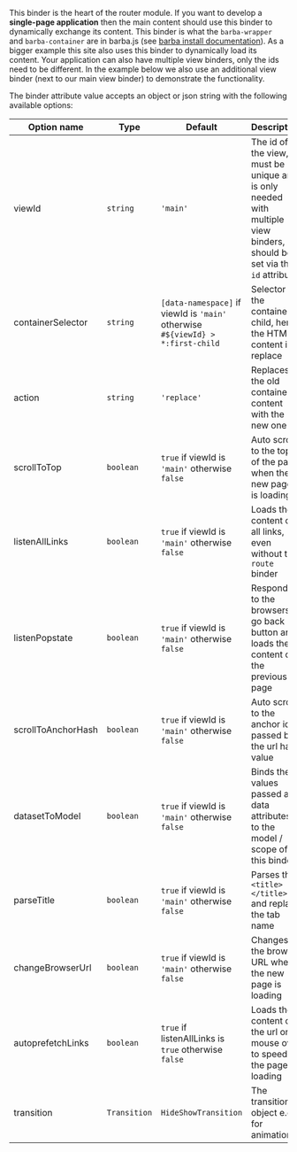 This binder is the heart of the router module. If you want to develop a **single-page application** then the main content should use this binder to dynamically exchange its content. This binder is what the `barba-wrapper` and `barba-container` are in barba.js (see [barba install documentation](https://barba.js.org/v1/installation.html)). As a bigger example this site also uses this binder to dynamically load its content. Your application can also have multiple view binders, only the ids need to be different. In the example below we also use an additional view binder (next to our main view binder) to demonstrate the functionality.
  
The binder attribute value accepts an object or json string with the following available options:

| Option name           | Type             | Default                  | Description                                                                              |
| --------------------- | ---------------- | ------------------------ |:-----------------------------------------------------------------------------------------|
| viewId                | `string`  | `'main'`                           | The id of the view, must be unique and is only needed with multiple view binders, should be set via the `id` attribute |
| containerSelector     | `string`  | `[data-namespace]` if viewId is `'main'` otherwise `#${viewId} > *:first-child`                         | Selector of the container child, here the HTML content is replace         |
| action                | `string`  | `'replace'`                                | Replaces the old container content with the new one                       |
| scrollToTop           | `boolean` |`true` if viewId is `'main'` otherwise `false` | Auto scrolls to the top of the page when the new page is loading       |
| listenAllLinks        | `boolean` |`true` if viewId is `'main'` otherwise `false` | Loads the content of all links, even without the `route` binder        |
| listenPopstate |`boolean` |`true` if viewId is `'main'` otherwise `false`| Responds to the browsers go back button and loads the content of the previous page |
| scrollToAnchorHash    | `boolean` |`true` if viewId is `'main'` otherwise `false` | Auto scrolls to the anchor id passed by the url hash value             |
| datasetToModel |`boolean` |`true` if viewId is `'main'` otherwise `false` | Binds the values passed as data attributes to the model / scope of this binder |
| parseTitle            | `boolean` |`true` if viewId is `'main'` otherwise `false` | Parses the `<title></title>` and replace the tab name                  |
| changeBrowserUrl      | `boolean` |`true` if viewId is `'main'` otherwise `false` | Changes the browser URL when the new page is loading                   |
| autoprefetchLinks| `boolean` |`true` if listenAllLinks is `true` otherwise `false`| Loads the content of the url on mouse over to speed up the page loading|
| transition            | `Transition` | `HideShowTransition`                       | The transition object e.g. for animations                              |

<rv-bind-content class="pt-3">
  <template>
    <rv-example-tabs class="pt-3" handle="view-binder">
      <template type="single-html-file">
        <div
          id="example-view"
          rv-view="{'containerSelector': '#example-view-container', 'datasetToModel': true, 'changeBrowserUrl': false}"
        >
          <div id="example-view-container">
            <p>
              This is the content of the element with the rv-view binder.
            </p>
            <button rv-route="{'url': '/pages/router-example-view-page', 'viewId': 'example-view'}" class="btn btn-danger m-3">Click to load a page</button>
          </div>
        </div>
      </template>
    </rv-example-tabs>
  </template>
</rv-bind-content>
